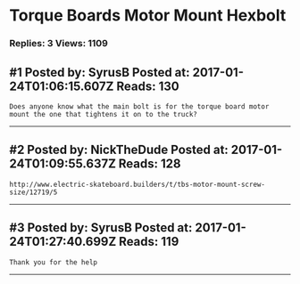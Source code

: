 # Torque Boards Motor Mount Hexbolt

### Replies: 3 Views: 1109

## \#1 Posted by: SyrusB Posted at: 2017-01-24T01:06:15.607Z Reads: 130

```
Does anyone know what the main bolt is for the torque board motor mount the one that tightens it on to the truck?
```

---
## \#2 Posted by: NickTheDude Posted at: 2017-01-24T01:09:55.637Z Reads: 128

```
http://www.electric-skateboard.builders/t/tbs-motor-mount-screw-size/12719/5
```

---
## \#3 Posted by: SyrusB Posted at: 2017-01-24T01:27:40.699Z Reads: 119

```
Thank you for the help
```

---
